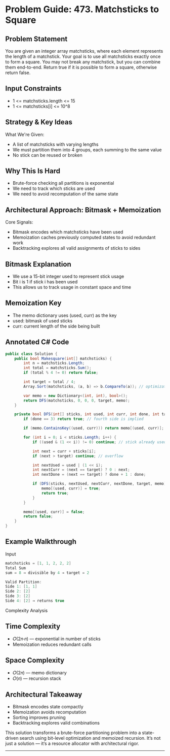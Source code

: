 # Problem Guide: 473. Matchsticks to Square

## Problem Statement

You are given an integer array matchsticks, where each element represents the length of a matchstick.
Your goal is to use all matchsticks exactly once to form a square. You may not break any matchstick, but you can combine them end-to-end.
Return true if it is possible to form a square, otherwise return false.

## Input Constraints
- 1 <= matchsticks.length <= 15
- 1 <= matchsticks[i] <= 10^8

##  Strategy & Key Ideas
What We're Given: 
- A list of matchsticks with varying lengths
- We must partition them into 4 groups, each summing to the same value
- No stick can be reused or broken

## Why This Is Hard
- Brute-force checking all partitions is exponential
- We need to track which sticks are used
- We need to avoid recomputation of the same state

## Architectural Approach: Bitmask + Memoization
Core Signals: 
- Bitmask encodes which matchsticks have been used
- Memoization caches previously computed states to avoid redundant work
- Backtracking explores all valid assignments of sticks to sides

## Bitmask Explanation

- We use a 15-bit integer used to represent stick usage
- Bit i is 1 if stick i has been used
- This allows us to track usage in constant space and time

## Memoization Key

- The memo dictionary uses (used, curr) as the key
- used: bitmask of used sticks
- curr: current length of the side being built

## Annotated C# Code
```csharp
public class Solution {
    public bool Makesquare(int[] matchsticks) {
        int n = matchsticks.Length;
        int total = matchsticks.Sum();
        if (total % 4 != 0) return false;

        int target = total / 4;
        Array.Sort(matchsticks, (a, b) => b.CompareTo(a)); // optimization: try longer sticks first

        var memo = new Dictionary<(int, int), bool>();
        return DFS(matchsticks, 0, 0, 0, target, memo);
    }

    private bool DFS(int[] sticks, int used, int curr, int done, int target, Dictionary<(int, int), bool> memo) {
        if (done == 3) return true; // fourth side is implied

        if (memo.ContainsKey((used, curr))) return memo[(used, curr)];

        for (int i = 0; i < sticks.Length; i++) {
            if ((used & (1 << i)) != 0) continue; // stick already used

            int next = curr + sticks[i];
            if (next > target) continue; // overflow

            int nextUsed = used | (1 << i);
            int nextCurr = (next == target) ? 0 : next;
            int nextDone = (next == target) ? done + 1 : done;

            if (DFS(sticks, nextUsed, nextCurr, nextDone, target, memo)) {
                memo[(used, curr)] = true;
                return true;
            }
        }

        memo[(used, curr)] = false;
        return false;
    }
}
```

## Example Walkthrough

Input
````csharp
matchsticks = [1, 1, 2, 2, 2]
Total Sum
sum = 8 → divisible by 4 → target = 2

Valid Partition:
Side 1: [1, 1]
Side 2: [2]
Side 3: [2]
Side 4: [2] → returns true
````

Complexity Analysis

## Time Complexity
- 𝑂(2𝑛⋅𝑛) — exponential in number of sticks
- Memoization reduces redundant calls

## Space Complexity
- 𝑂(2𝑛) — memo dictionary
- 𝑂(𝑛) — recursion stack

## Architectural Takeaway

- Bitmask encodes state compactly
- Memoization avoids recomputation
- Sorting improves pruning
- Backtracking explores valid combinations

This solution transforms a brute-force partitioning problem into a state-driven search using bit-level optimization and memoized recursion. 
It’s not just a solution — it’s a resource allocator with architectural rigor.



---
